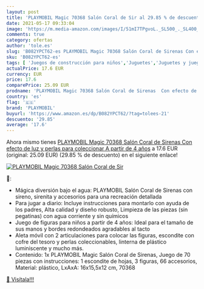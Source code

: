```yaml
---
layout: post
title: 'PLAYMOBIL Magic 70368 Salón Coral de Sir al 29.85 % de descuento'
date: 2021-05-17 09:33:04
image: 'https://m.media-amazon.com/images/I/51mI7TPgvoL._SL500_._SL400_.jpg'
comments: true
category: ofertas
author: 'tole.es'
slug: 'B082YPCT62-es PLAYMOBIL Magic 70368 Salón Coral de Sirenas Con efecto de...'
sku: 'B082YPCT62-es'
tags: [ 'Juegos de construcción para niños','Juguetes','Juguetes y juegos','playmobil', ]
actualPrice: 17.6 EUR
currency: EUR
price: 17.6
comparePrice: 25.09 EUR
prodname: 'PLAYMOBIL Magic 70368 Salón Coral de Sirenas  Con efecto de luz y perlas para coleccionar  A partir de 4 años'
country: 'es'
flag: '🇪🇸'
brand: 'PLAYMOBIL'
buyurl: 'https://www.amazon.es/dp/B082YPCT62/?tag=tolees-21'
descuento: '29.85'
average: '17.6'
---
```


Ahora mismo tienes [PLAYMOBIL Magic 70368 Salón Coral de Sirenas  Con efecto de luz y perlas para coleccionar  A partir de 4 años](https://www.amazon.es/dp/B082YPCT62/?tag=tolees-21) a 17.6 EUR (original: 25.09 EUR) (29.85 %  de descuento) en el siguiente enlace!

[![PLAYMOBIL Magic 70368 Salón Coral de Sir](https://m.media-amazon.com/images/I/51mI7TPgvoL._SL500_._SL400_.jpg)](https://www.amazon.es/dp/B082YPCT62/?tag=tolees-21)

🔎:

- Mágica diversión bajo el agua: PLAYMOBIL Salón Coral de Sirenas con sireno, sirenita y accesorios para una recreación detallada
- Para jugar a diario: Incluye instrucciones para montarlo con ayuda de los padres, Alta calidad y diseño robusto, Limpieza de las piezas (sin pegatinas) con agua corriente y sin químicos
- Juego de figuras para niños a partir de 4 años: Ideal para el tamaño de sus manos y bordes redondeados agradables al tacto
- Aleta móvil con 2 articulaciones para colocar las figuras, escondite con cofre del tesoro y perlas coleccionables, linterna de plástico luminiscente y mucho más.
- Contenido: 1x PLAYMOBIL Magic Salón Coral de Sirenas, Juego de 70 piezas con instrucciones: 1 escondite de hojas, 3 figuras, 66 accesorios, Material: plástico, LxAxA: 16x15,5x12 cm, 70368

[🛒 Visítala!!!](https://www.amazon.es/dp/B082YPCT62/?tag=tolees-21)
